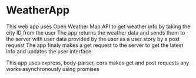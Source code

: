 # WeatherApp
This web app uses Open Weather Map API to get weather info by taking the city ID from the user
The app returns the weather data and sends them to the server with user data provided by the user as a user story by a post request
The app finaly makes a get request to the server to get the latest info and updates the user interface

This app uses express, body-parser, cors
makes get and post requests
any works asynchronously using promises
